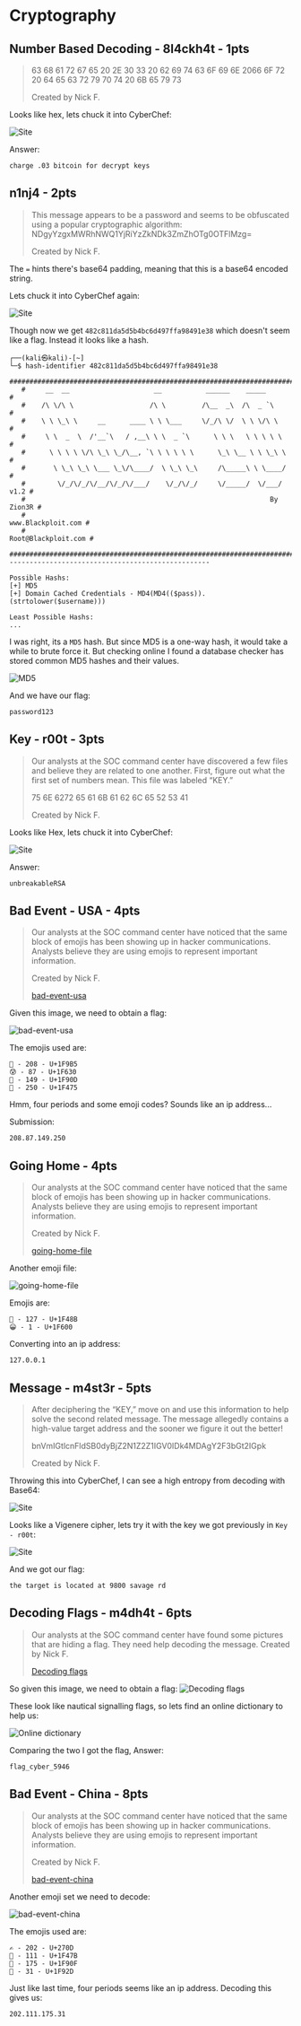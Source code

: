 # Cryptography

## Number Based Decoding - 8l4ckh4t - 1pts
> 63 68 61 72 67 65 20 2E 30 33 20 62 69 74 63 6F 69 6E 2066 6F 72 20 64 65 63 72 79 70 74 20 6B 65 79 73
> 
> Created by Nick F.

Looks like hex, lets chuck it into CyberChef:

![Site](https://i.imgur.com/e6QMoNE.png)

Answer:
```
charge .03 bitcoin for decrypt keys
```

## n1nj4 - 2pts
> This message appears to be a password and seems to be obfuscated using a popular cryptographic algorithm:
> NDgyYzgxMWRhNWQ1YjRiYzZkNDk3ZmZhOTg0OTFlMzg=
> 
> Created by Nick F.

The `=` hints there's base64 padding, meaning that this is a base64 encoded string.

Lets chuck it into CyberChef again:

![Site](https://i.imgur.com/sXMf6n8.png)

Though now we get `482c811da5d5b4bc6d497ffa98491e38` which doesn't seem like a flag. Instead it looks like a hash.

```
┌──(kali㉿kali)-[~]
└─$ hash-identifier 482c811da5d5b4bc6d497ffa98491e38
   #########################################################################
   #     __  __                     __           ______    _____           #
   #    /\ \/\ \                   /\ \         /\__  _\  /\  _ `\         #
   #    \ \ \_\ \     __      ____ \ \ \___     \/_/\ \/  \ \ \/\ \        #
   #     \ \  _  \  /'__`\   / ,__\ \ \  _ `\      \ \ \   \ \ \ \ \       #
   #      \ \ \ \ \/\ \_\ \_/\__, `\ \ \ \ \ \      \_\ \__ \ \ \_\ \      #
   #       \ \_\ \_\ \___ \_\/\____/  \ \_\ \_\     /\_____\ \ \____/      #
   #        \/_/\/_/\/__/\/_/\/___/    \/_/\/_/     \/_____/  \/___/  v1.2 #
   #                                                             By Zion3R #
   #                                                    www.Blackploit.com #
   #                                                   Root@Blackploit.com #
   #########################################################################
--------------------------------------------------

Possible Hashs:
[+] MD5
[+] Domain Cached Credentials - MD4(MD4(($pass)).(strtolower($username)))

Least Possible Hashs:
...
```

I was right, its a `MD5` hash. But since MD5 is a one-way hash, it would take a while to brute force it. But checking online I found a database checker has stored common MD5 hashes and their values.

![MD5](https://i.imgur.com/TP0JFDQ.png)

And we have our flag:
```
password123
```

## Key - r00t - 3pts
> Our analysts at the SOC command center have discovered a few files and believe they are related to one another. First, figure out what the first set of numbers mean. This file was labeled “KEY.”
> 
> 75 6E 6272 65 61 6B 61 62 6C 65 52 53 41
>
> Created by Nick F.

Looks like Hex, lets chuck it into CyberChef:

![Site](https://i.imgur.com/M0e7dgg.png)

Answer:
```
unbreakableRSA
```

## Bad Event - USA - 4pts
> Our analysts at the SOC command center have noticed that the same block of emojis has been showing up in hacker communications. Analysts believe they are using emojis to represent important information.
> 
> Created by Nick F.
> 
> [bad-event-usa]()

Given this image, we need to obtain a flag:

![bad-event-usa](https://i.imgur.com/MZhTRqn.png)

The emojis used are:
```
🦵 - 208 - U+1F9B5
😰 - 87 - U+1F630
🤍 - 149 - U+1F90D
👵 - 250 - U+1F475
```

Hmm, four periods and some emoji codes? Sounds like an ip address...

Submission:
```
208.87.149.250
```

## Going Home - 4pts
> Our analysts at the SOC command center have noticed that the same block of emojis has been showing up in hacker communications. Analysts believe they are using emojis to represent important information.
> 
> Created by Nick F.
> 
> [going-home-file]()

Another emoji file:

![going-home-file](https://i.imgur.com/yZ8Xk3O.png)

Emojis are:
```
💋 - 127 - U+1F48B
😀 - 1 - U+1F600
```

Converting into an ip address:
```
127.0.0.1
```

## Message - m4st3r - 5pts
> After deciphering the “KEY,” move on and use this information to help solve the second related message. The message allegedly contains a high-value target address and the sooner we figure it out the better!
> 
> bnVmIGtlcnFldSB0dyBjZ2N1Z2Z1IGV0IDk4MDAgY2F3bGt2IGpk
> 
> Created by Nick F.

Throwing this into CyberChef, I can see a high entropy from decoding with Base64:

![Site](https://i.imgur.com/W4xkbk8.png)

Looks like a Vigenere cipher, lets try it with the key we got previously in `Key - r00t`:

![Site](https://i.imgur.com/D9nXV3j.png)

And we got our flag:
```
the target is located at 9800 savage rd
```

## Decoding Flags - m4dh4t - 6pts
> Our analysts at the SOC command center have found some pictures that are hiding a flag. They need help decoding the message.
> Created by Nick F.
> 
> [Decoding flags]()

So given this image, we need to obtain a flag:
![Decoding flags](https://i.imgur.com/ZDKspno.png)

These look like nautical signalling flags, so lets find an online dictionary to help us:

![Online dictionary](https://i.imgur.com/h3yvkLS.png)

Comparing the two I got the flag, Answer:
```
flag_cyber_5946
```

## Bad Event - China - 8pts
> Our analysts at the SOC command center have noticed that the same block of emojis has been showing up in hacker communications. Analysts believe they are using emojis to represent important information.
> 
> Created by Nick F.
> 
> [bad-event-china]()

Another emoji set we need to decode:

![bad-event-china](https://i.imgur.com/zuy8k5A.png)

The emojis used are:
```
✍ - 202 - U+270D
👻 - 111 - U+1F47B
🤏 - 175 - U+1F90F
🤭 - 31 - U+1F92D
```

Just like last time, four periods seems like an ip address. Decoding this gives us:
```
202.111.175.31
```